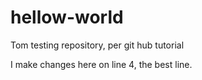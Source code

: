 # hellow-world
Tom testing repository, per git hub tutorial

I make changes here on line 4, the best line.

